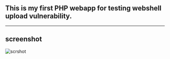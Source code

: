 ## This is my first PHP webapp for testing webshell upload vulnerability.
------------------------
## screenshot

![scrshot](/pic/scr1.png)
